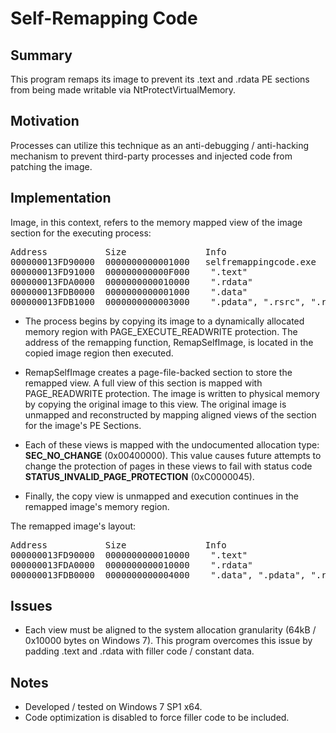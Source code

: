 # Self-Remapping Code

## Summary

This program remaps its image to prevent its .text and .rdata PE sections from being made writable via NtProtectVirtualMemory.

## Motivation

Processes can utilize this technique as an anti-debugging / anti-hacking mechanism to prevent third-party processes and injected code from patching the image.

## Implementation

Image, in this context, refers to the memory mapped view of the image section for the executing process:

<pre>
Address           Size               Info                                    Content                      Type   Protect  Initial
000000013FD90000  0000000000001000   selfremappingcode.exe                                                IMG    -R---    ERWC-
000000013FD91000  000000000000F000    ".text"                                Executable code              IMG    ER---    ERWC-
000000013FDA0000  0000000000010000    ".rdata"                               Read-only initialized data   IMG    -R---    ERWC-
000000013FDB0000  0000000000001000    ".data"                                Initialized data             IMG    -RW--    ERWC-
000000013FDB1000  0000000000003000    ".pdata", ".rsrc", ".reloc"            Exception information        IMG    -R---    ERWC-
</pre>

- The process begins by copying its image to a dynamically allocated memory region with PAGE\_EXECUTE\_READWRITE protection. The address of the remapping function, RemapSelfImage, is located in the copied image region then executed.

- RemapSelfImage creates a page-file-backed section to store the remapped view. A full view of this section is mapped with PAGE\_READWRITE protection. The image is written to physical memory by copying the original image to this view. The original image is unmapped and reconstructed by mapping aligned views of the section for the image's PE Sections.

- Each of these views is mapped with the undocumented allocation type: **SEC\_NO\_CHANGE** (0x00400000). This value causes future attempts to change the protection of pages in these views to fail with status code **STATUS\_INVALID\_PAGE\_PROTECTION** (0xC0000045).

- Finally, the copy view is unmapped and execution continues in the remapped image's memory region.

The remapped image's layout:

<pre>
Address           Size               Info                                    Content                      Type   Protect  Initial
000000013FD90000  0000000000010000    ".text"                                Executable code              MAP    ER---    ER---
000000013FDA0000  0000000000010000    ".rdata"                               Read-only initialized data   MAP    -R---    -R---
000000013FDB0000  0000000000004000    ".data", ".pdata", ".rsrc", ".reloc"   Initialized data             MAP    -RW--    -RW--
</pre>

## Issues

- Each view must be aligned to the system allocation granularity (64kB / 0x10000 bytes on Windows 7). This program overcomes this issue by padding .text and .rdata with filler code / constant data.

## Notes

- Developed / tested on Windows 7 SP1 x64.
- Code optimization is disabled to force filler code to be included.
